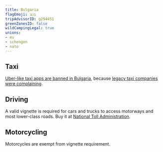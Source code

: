 ```yaml
---
title: Bulgaria
flagEmoji: 🇧🇬
tripAdvisorID: g294451
greenZonesID: false
wildCampingLegal: true
unions:
- eu
- schengen
- nato
---
```


## Taxi

[Uber-like taxi apps are banned in Bulgaria](https://sofiaglobe.com/2015/10/06/uber-suspends-services-in-bulgaria/), because [legacy taxi companies were complaining](https://www.eurofound.europa.eu/en/resources/article/2016/bulgaria-supreme-court-shuts-down-smartphone-car-service-uber).

## Driving

A valid vignette is required for cars and trucks to access motorways and most lower-class roads. Buy it at [National Toll Administration](https://www.bgtoll.bg/en/).

## Motorcycling

Motorcycles are exempt from vignette requirement.
